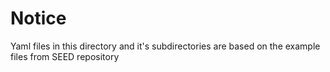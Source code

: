# Notice
Yaml files in this directory and it's subdirectories are based on the example files from SEED repository
